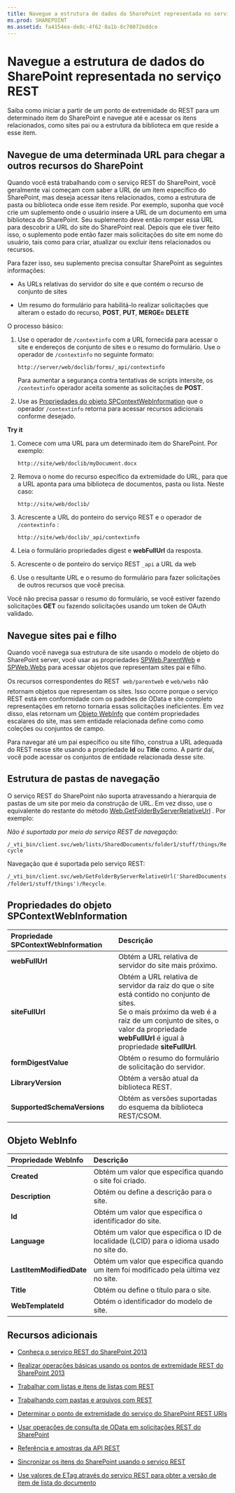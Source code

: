 ```yaml
---
title: Navegue a estrutura de dados do SharePoint representada no serviço REST
ms.prod: SHAREPOINT
ms.assetid: fa4154ea-de8c-4f62-8a1b-8c70072eddce
---
```



# Navegue a estrutura de dados do SharePoint representada no serviço REST
Saiba como iniciar a partir de um ponto de extremidade do REST para um determinado item do SharePoint e navegue até e acessar os itens relacionados, como sites pai ou a estrutura da biblioteca em que reside a esse item.
## Navegue de uma determinada URL para chegar a outros recursos do SharePoint

Quando você está trabalhando com o serviço REST do SharePoint, você geralmente vai começam com saber a URL de um item específico do SharePoint, mas deseja acessar itens relacionados, como a estrutura de pasta ou biblioteca onde esse item reside. Por exemplo, suponha que você crie um suplemento onde o usuário insere a URL de um documento em uma biblioteca do SharePoint. Seu suplemento deve então romper essa URL para descobrir a URL do site do SharePoint real. Depois que ele tiver feito isso, o suplemento pode então fazer mais solicitações do site em nome do usuário, tais como para criar, atualizar ou excluir itens relacionados ou recursos.
  
    
    
Para fazer isso, seu suplemento precisa consultar SharePoint as seguintes informações:
  
    
    

- As URLs relativas do servidor do site e que contém o recurso de conjunto de sites
    
  
- Um resumo do formulário para habilitá-lo realizar solicitações que alteram o estado do recurso, **POST**, **PUT**, **MERGE**e **DELETE**
    
  
O processo básico:
  
    
    

1. Use o operador de  `/contextinfo` com a URL fornecida para acessar o site e endereços de conjunto de sites e o resumo do formulário. Use o operador de `/contextinfo` no seguinte formato:
    
     `http://server/web/doclib/forms/_api/contextinfo`
    
    Para aumentar a segurança contra tentativas de scripts intersite, os  `/contextinfo` operador aceita somente as solicitações de **POST**.
    
  
2. Use as  [Propriedades do objeto SPContextWebInformation](#bk_props) que o operador `/contextinfo` retorna para acessar recursos adicionais conforme desejado.
    
  
 **Try it**
  
    
    

1. Comece com uma URL para um determinado item do SharePoint. Por exemplo:
    
     `http://site/web/doclib/myDocument.docx`
    
  
2. Remova o nome do recurso específico da extremidade do URL, para que a URL aponta para uma biblioteca de documentos, pasta ou lista. Neste caso:
    
     `http://site/web/doclib/`
    
  
3. Acrescente a URL do ponteiro do serviço REST e o operador de  `/contextinfo` :
    
     `http://site/web/doclib/_api/contextinfo`
    
  
4. Leia o formulário propriedades digest e **webFullUrl** da resposta.
    
  
5. Acrescente o de ponteiro do serviço REST  `_api` a URL da web
    
  
6. Use o resultante URL e o resumo do formulário para fazer solicitações de outros recursos que você precisa.
    
  
Você não precisa passar o resumo do formulário, se você estiver fazendo solicitações **GET** ou fazendo solicitações usando um token de OAuth validado.
  
    
    

## Navegue sites pai e filho
<a name="bk_sites"> </a>

Quando você navega sua estrutura de site usando o modelo de objeto do SharePoint server, você usar as propriedades  [SPWeb.ParentWeb](https://msdn.microsoft.com/library/Microsoft.SharePoint.SPWeb.ParentWeb.aspx) e [SPWeb.Webs](https://msdn.microsoft.com/library/Microsoft.SharePoint.SPWeb.Webs.aspx) para acessar objetos que representam sites pai e filho.
  
    
    
Os recursos correspondentes do REST  `web/parentweb` e `web/webs` não retornam objetos que representam os sites. Isso ocorre porque o serviço REST está em conformidade com os padrões de OData e site completo representações em retorno tornaria essas solicitações ineficientes. Em vez disso, elas retornam um  [Objeto WebInfo](#bk_webinfo) que contém propriedades escalares do site, mas sem entidade relacionada define como como coleções ou conjuntos de campo.
  
    
    
Para navegar até um pai específico ou site filho, construa a URL adequada do REST nesse site usando a propriedade **Id** ou **Title** como. A partir daí, você pode acessar os conjuntos de entidade relacionada desse site.
  
    
    

## Estrutura de pastas de navegação
<a name="bk_folders"> </a>

O serviço REST do SharePoint não suporta atravessando a hierarquia de pastas de um site por meio da construção de URL. Em vez disso, use o equivalente do restante do método  [Web.GetFolderByServerRelativeUrl](https://msdn.microsoft.com/library/Microsoft.SharePoint.Client.Web.GetFolderByServerRelativeUrl.aspx) . Por exemplo:
  
    
    
 *Não é suportada por meio do serviço REST de navegação:* 
  
    
    
 `/_vti_bin/client.svc/web/lists/SharedDocuments/folder1/stuff/things/Recycle`
  
    
    
Navegação que é suportada pelo serviço REST:
  
    
    
 `/_vti_bin/client.svc/web/GetFolderByServerRelativeUrl('SharedDocuments/folder1/stuff/things')/Recycle`.
  
    
    

## Propriedades do objeto SPContextWebInformation
<a name="bk_props"> </a>



|**Propriedade SPContextWebInformation**|**Descrição**|
|:-----|:-----|
|**webFullUrl** <br/> |Obtém a URL relativa de servidor do site mais próximo. <br/> |
|**siteFullUrl** <br/> |Obtém a URL relativa de servidor da raiz do que o site está contido no conjunto de sites. <br/> Se o mais próximo da web é a raiz de um conjunto de sites, o valor da propriedade **webFullUrl** é igual à propriedade **siteFullUrl**. <br/> |
|**formDigestValue** <br/> |Obtém o resumo do formulário de solicitação do servidor. <br/> |
|**LibraryVersion** <br/> |Obtém a versão atual da biblioteca REST. <br/> |
|**SupportedSchemaVersions** <br/> |Obtém as versões suportadas do esquema da biblioteca REST/CSOM. <br/> |
   

## Objeto WebInfo
<a name="bk_webinfo"> </a>



|**Propriedade WebInfo**|**Descrição**|
|:-----|:-----|
|**Created** <br/> |Obtém um valor que especifica quando o site foi criado. <br/> |
|**Description** <br/> |Obtém ou define a descrição para o site. <br/> |
|**Id** <br/> |Obtém um valor que especifica o identificador do site. <br/> |
|**Language** <br/> |Obtém um valor que especifica o ID de localidade (LCID) para o idioma usado no site do. <br/> |
|**LastItemModifiedDate** <br/> |Obtém um valor que especifica quando um item foi modificado pela última vez no site. <br/> |
|**Title** <br/> |Obtém ou define o título para o site. <br/> |
|**WebTemplateId** <br/> |Obtém o identificador do modelo de site. <br/> |
   

## Recursos adicionais
<a name="bk_addresources"> </a>


-  [Conheça o serviço REST do SharePoint 2013](get-to-know-the-sharepoint-2013-rest-service.md)
    
  
-  [Realizar operações básicas usando os pontos de extremidade REST do SharePoint 2013](complete-basic-operations-using-sharepoint-2013-rest-endpoints.md)
    
  
-  [Trabalhar com listas e itens de listas com REST](working-with-lists-and-list-items-with-rest.md)
    
  
-  [Trabalhando com pastas e arquivos com REST](working-with-folders-and-files-with-rest.md)
    
  
-  [Determinar o ponto de extremidade do serviço do SharePoint REST URIs](determine-sharepoint-rest-service-endpoint-uris.md)
    
  
-  [Usar operações de consulta de OData em solicitações REST do SharePoint](use-odata-query-operations-in-sharepoint-rest-requests.md)
    
  
-  [Referência e amostras da API REST](http://msdn.microsoft.com/library/02128c70-9d27-4388-9374-a11bce68fdb8%28Office.15%29.aspx)
    
  
-  [Sincronizar os itens do SharePoint usando o serviço REST](synchronize-sharepoint-items-using-the-rest-service.md)
    
  
-  [Use valores de ETag através do serviço REST para obter a versão de item de lista do documento](5f7e0579-46b7-44ab-b3b4-cdbc622dcd98.md)
    
  

  
    
    

